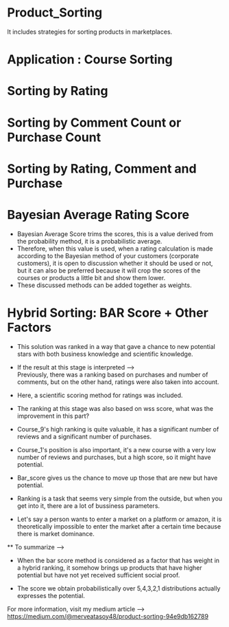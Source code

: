 # Product_Sorting
It includes strategies for sorting products in marketplaces.


# Application : Course Sorting


# Sorting by Rating

# Sorting by Comment Count or Purchase Count

# Sorting by Rating, Comment and Purchase


# Bayesian Average Rating Score

* Bayesian Average Score trims the scores, this is a value derived from the probability method, it is a probabilistic average. <br/>
* Therefore, when this value is used, when a rating calculation is made according to the Bayesian method of your customers (corporate customers), it is open to discussion whether it should be used or not, but it can also be preferred because it will crop the scores of the courses or products a little bit and show them lower. <br/>
* These discussed methods can be added together as weights. <br/>

# Hybrid Sorting: BAR Score + Other Factors

* This solution was ranked in a way that gave a chance to new potential stars with both business knowledge and scientific knowledge.<br/>

* If the result at this stage is interpreted --><br/>
Previously, there was a ranking based on purchases and number of comments, but on the other hand, ratings were also taken into account.<br/>

* Here, a scientific scoring method for ratings was included.<br/>

* The ranking at this stage was also based on wss score, what was the improvement in this part?

* Course_9's high ranking is quite valuable, it has a significant number of reviews and a significant number of purchases.

* Course_1's position is also important, it's a new course with a very low number of reviews and purchases, but a high score, so it might have potential.

* Bar_score gives us the chance to move up those that are new but have potential.

* Ranking is a task that seems very simple from the outside, but when you get into it, there are a lot of bussiness parameters.

* Let's say a person wants to enter a market on a platform or amazon, it is theoretically impossible to enter the market after a certain time because there is market dominance.


** To summarize -->
* When the bar score method is considered as a factor that has weight in a hybrid ranking, it somehow brings up products that have higher potential but have not yet received sufficient social proof.

* The score we obtain probabilistically over 5,4,3,2,1 distributions actually expresses the potential.

For more information, visit my medium article --> https://medium.com/@merveatasoy48/product-sorting-94e9db162789
